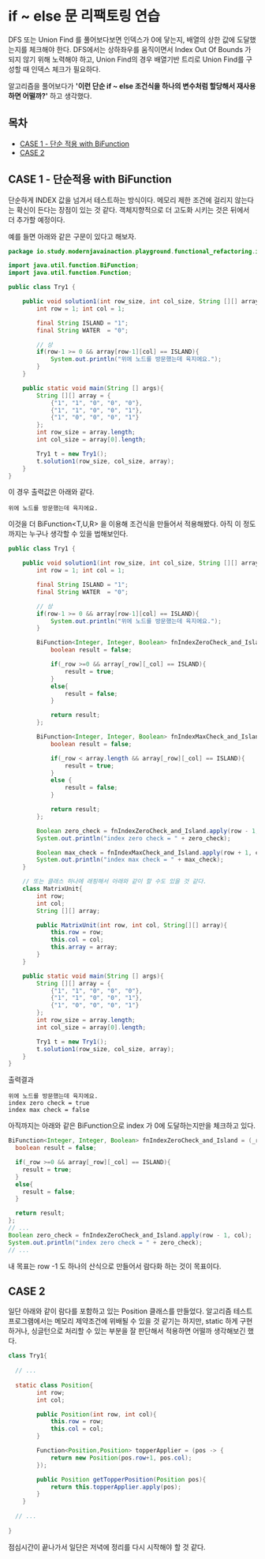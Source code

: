 # if ~ else 문 리팩토링 연습

DFS 또는 Union Find 를 풀어보다보면 인덱스가 0에 닿는지, 배열의 상한 값에 도달했는지를 체크해야 한다. DFS에서는 상하좌우를 움직이면서 Index Out Of Bounds 가 되지 않기 위해 노력해야 하고, Union Find의 경우 배열기반 트리로 Union Find를 구성할 때 인덱스 체크가 필요하다.  

  

알고리즘을 풀어보다가 **'이런 단순 if ~ else 조건식을 하나의 변수처럼 할당해서 재사용하면 어떨까?'** 하고 생각했다.



## 목차

- [CASE 1 - 단순 적용 with BiFunction](#CASE-1-단순적용-with-bifunction)
- [CASE 2](#CASE-2)



## CASE 1 - 단순적용 with BiFunction

단순하게 INDEX 값을 넘겨서 테스트하는 방식이다. 메모리 제한 조건에 걸리지 않는다는 확신이 든다는 장점이 있는 것 같다. 객체지향적으로 더 고도화 시키는 것은 뒤에서 더 추가할 예정이다.  

예를 들면 아래와 같은 구문이 있다고 해보자.  

```java
package io.study.modernjavainaction.playground.functional_refactoring.if_else;

import java.util.function.BiFunction;
import java.util.function.Function;

public class Try1 {

	public void solution1(int row_size, int col_size, String [][] array){
		int row = 1; int col = 1;

		final String ISLAND = "1";
		final String WATER 	= "0";

		// 상
		if(row-1 >= 0 && array[row-1][col] == ISLAND){
			System.out.println("위에 노드를 방문했는데 육지에요.");
		}
	}

	public static void main(String [] args){
		String [][] array = {
			{"1", "1", "0", "0", "0"},
			{"1", "1", "0", "0", "1"},
			{"1", "0", "0", "0", "1"}
		};
		int row_size = array.length;
		int col_size = array[0].length;

		Try1 t = new Try1();
		t.solution1(row_size, col_size, array);
	}
}
```



이 경우 출력값은 아래와 같다.

```plain
위에 노드를 방문했는데 육지에요.
```



이것을 더 BiFunction\<T,U,R\> 을 이용해 조건식을 만들어서 적용해봤다. 아직 이 정도 까지는 누구나 생각할 수 있을 법해보인다. 

```java
public class Try1 {

	public void solution1(int row_size, int col_size, String [][] array){
		int row = 1; int col = 1;

		final String ISLAND = "1";
		final String WATER 	= "0";

		// 상
		if(row-1 >= 0 && array[row-1][col] == ISLAND){
			System.out.println("위에 노드를 방문했는데 육지에요.");
		}

		BiFunction<Integer, Integer, Boolean> fnIndexZeroCheck_and_Island = (_row, _col)->{
			boolean result = false;

			if(_row >=0 && array[_row][_col] == ISLAND){
				result = true;
			}
			else{
				result = false;
			}

			return result;
		};

		BiFunction<Integer, Integer, Boolean> fnIndexMaxCheck_and_Island = (_row, _col)->{
			boolean result = false;

			if(_row < array.length && array[_row][_col] == ISLAND){
				result = true;
			}
			else {
				result = false;
			}

			return result;
		};

		Boolean zero_check = fnIndexZeroCheck_and_Island.apply(row - 1, col);
		System.out.println("index zero check = " + zero_check);

		Boolean max_check = fnIndexMaxCheck_and_Island.apply(row + 1, col);
		System.out.println("index max check = " + max_check);
	}

	// 또는 클래스 하나에 래핑해서 아래와 같이 할 수도 있을 것 같다.
	class MatrixUnit{
		int row;
		int col;
		String [][] array;

		public MatrixUnit(int row, int col, String[][] array){
			this.row = row;
			this.col = col;
			this.array = array;
		}
	}

	public static void main(String [] args){
		String [][] array = {
			{"1", "1", "0", "0", "0"},
			{"1", "1", "0", "0", "1"},
			{"1", "0", "0", "0", "1"}
		};
		int row_size = array.length;
		int col_size = array[0].length;

		Try1 t = new Try1();
		t.solution1(row_size, col_size, array);
	}
}
```


출력결과

```plain
위에 노드를 방문했는데 육지에요.
index zero check = true
index max check = false
```



아직까지는 아래와 같은 BiFunction으로 index 가 0에 도달하는지만을 체크하고 있다.

```java
BiFunction<Integer, Integer, Boolean> fnIndexZeroCheck_and_Island = (_row, _col)->{
  boolean result = false;

  if(_row >=0 && array[_row][_col] == ISLAND){
    result = true;
  }
  else{
    result = false;
  }

  return result;
};
// ...
Boolean zero_check = fnIndexZeroCheck_and_Island.apply(row - 1, col);
System.out.println("index zero check = " + zero_check);
// ...
```

  

내 목표는 row -1 도 하나의 산식으로 만들어서 람다화 하는 것이 목표이다.   

  

## CASE 2

일단 아래와 같이 람다를 포함하고 있는 Position 클래스를 만들었다. 알고리즘 테스트 프로그램에서는 메모리 제약조건에 위배될 수 있을 것 같기는 하지만, static 하게 구현하거나, 싱글턴으로 처리할 수 있는 부분을 잘 판단해서 적용하면 어떨까 생각해보긴 했다.

```java
class Try1{
  
  // ...
  
  static class Position{
		int row;
		int col;

		public Position(int row, int col){
			this.row = row;
			this.col = col;
		}

		Function<Position,Position> topperApplier = (pos -> {
			return new Position(pos.row+1, pos.col);
		});

		public Position getTopperPosition(Position pos){
			return this.topperApplier.apply(pos);
		}
	}
  
  // ...
  
}
```



점심시간이 끝나가서 일단은 저녁에 정리를 다시 시작해야 할 것 같다.